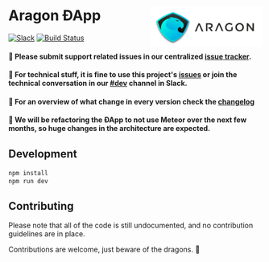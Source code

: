 # Aragon ÐApp <img align="right" src="https://github.com/aragonone/issues/blob/master/logo.png" height="80px" />

[![Slack](https://aragon.chat/badge.svg)](https://aragon.chat)
[![Build Status](https://travis-ci.org/aragon/aragon.svg?branch=master)](https://travis-ci.org/aragon/aragon)

#### 📝 Please submit support related issues in our centralized [issue tracker](http://github.com/aragon/issues/issues).
#### 🔧 For technical stuff, it is fine to use this project's [issues](http://github.com/aragon/aragon/issues) or join the technical conversation in our [#dev](https://aragon.chat) channel in Slack.
#### 🦋 For an overview of what change in every version check the [changelog](https://github.com/aragon/aragon/blob/master/changelog.md)

#### 🚨 We will be refactoring the ÐApp to not use Meteor over the next few months, so huge changes in the architecture are expected.

## Development

    npm install
    npm run dev


## Contributing

Please note that all of the code is still undocumented, and no contribution guidelines are in place.

Contributions are welcome, just beware of the dragons. 🐲
